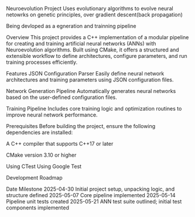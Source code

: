 Neuroevolution Project 
Uses evolutionary algorithms to evolve neural netowrks on genetic principles, over gradient descent(back propagation)

Being devloped as a egneration and trainning pipeline

Overview
This project provides a C++ implementation of a modular pipeline for creating and training artificial neural networks (ANNs) with Neuroevolution algorithms. Built using CMake, it offers a structured and extensible workflow to define architectures, configure parameters, and run training processes efficiently.

Features
JSON Configuration Parser
Easily define neural network architectures and training parameters using JSON configuration files.

Network Generation Pipeline
Automatically generates neural networks based on the user-defined configuration files.

Training Pipeline
Includes core training logic and optimization routines to improve neural network performance.

Prerequisites
Before building the project, ensure the following dependencies are installed:

A C++ compiler that supports C++17 or later

CMake version 3.10 or higher

Using CTest 
Using Google Test

Development Roadmap

Date	Milestone
2025-04-30	Initial project setup, unpacking logic, and structure defined
2025-05-07	Core pipeline implemented
2025-05-14	Pipeline unit tests created
2025-05-21	ANN test suite outlined; initial test components implemented
